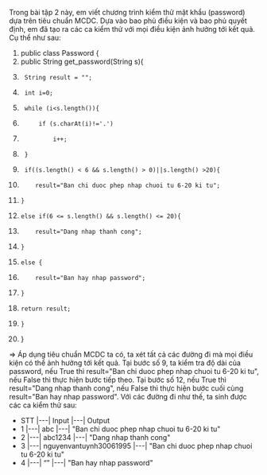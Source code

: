 Trong bài tập 2 này, em viết chương trình kiểm thử mật khẩu (password) dựa trên tiêu chuẩn MCDC.
Dựa vào bao phủ điều kiện và bao phủ quyết định, em đã tạo ra các ca kiểm thử với mọi điều kiện ảnh hưởng tới kết quả. Cụ thể như sau:

1.  public class Password {	
2. 	public String get_password(String s){
3.		String result = "";
4.		int i=0;
5.		while (i<s.length()){
6.			if (s.charAt(i)!='.')
7.				i++;
8.		}	
9.		if((s.length() < 6 && s.length() > 0)||s.length() >20){
10.			result="Ban chi duoc phep nhap chuoi tu 6-20 ki tu";
11.  	}
12.		else if(6 <= s.length() && s.length() <= 20){
13.			result="Dang nhap thanh cong";
14.  	}
15.		else {
16.			result="Ban hay nhap password";
17.		}
18.		return result;
19. 	}
20. }

=> Áp dụng tiêu chuẩn MCDC ta có, ta xét tất cả các đường đi mà mọi điều kiện có thể ảnh hưởng tới kết quả. Tại bước số 9, ta kiểm tra độ dài của password, nếu True thì result="Ban chi duoc phep nhap chuoi tu 6-20 ki tu", nếu False thì thực hiện bước tiếp theo. Tại bước số 12, nếu True thì result="Dang nhap thanh cong", nếu False thì thực hiện bước cuối cùng result="Ban hay nhap password". Với các đường đi như thế, ta sinh được các ca kiểm thử sau:

* STT	|---|     Input	               |---|           Output
* 1	        |---|        abc	                |---|          "Ban chi duoc phep nhap chuoi tu 6-20 ki tu"
* 2	        |---|        abc1234	            |---|           "Dang nhap thanh cong"
* 3	        |---|        nguyenvantuynh30061995	|---|      "Ban chi duoc phep nhap chuoi tu 6-20 ki tu"
* 4	        |---|        “”	                     |---|       "Ban hay nhap password"
